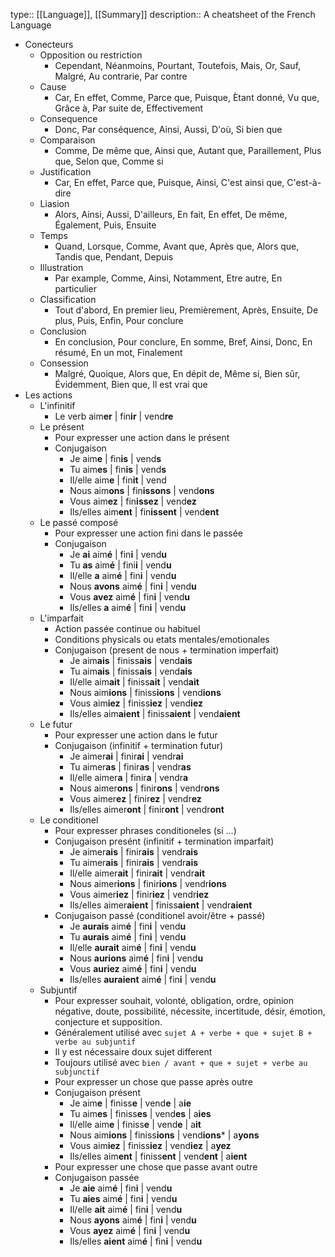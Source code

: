 type:: [[Language]], [[Summary]]
description:: A cheatsheet of the French Language

- Conecteurs
	- Opposition ou restriction
		- Cependant, Néanmoins, Pourtant, Toutefois, Mais, Or, Sauf, Malgré, Au contrarie, Par contre
	- Cause
		- Car, En effet, Comme, Parce que, Puisque, Ètant donné, Vu que, Grâce à, Par suite de, Effectivement
	- Consequence
		- Donc, Par conséquence, Ainsi, Aussi, D'où, Si bien que
	- Comparaison
		- Comme, De même que, Ainsi que, Autant que, Paraillement, Plus que, Selon que, Comme si
	- Justification
		- Car, En effet, Parce que, Puisque, Ainsi, C'est ainsi que, C'est-à-dire
	- Liasion
		- Alors, Ainsi, Aussi, D'ailleurs, En fait, En effet, De même, Également, Puis, Ensuite
	- Temps
		- Quand, Lorsque, Comme, Avant que, Après que, Alors que, Tandis que, Pendant, Depuis
	- Illustration
		- Par example, Comme, Ainsi, Notamment, Etre autre, En particulier
	- Classification
		- Tout d'abord, En premier lieu, Premièrement, Après, Ensuite, De plus, Puis, Enfin, Pour conclure
	- Conclusion
		- En conclusion, Pour conclure, En somme, Bref, Ainsi, Donc, En résumé, En un mot, Finalement
	- Consession
		- Malgré, Quoique, Alors que, En dépit de, Même si, Bien sûr, Évidemment, Bien que, Il est vrai que
- Les actions
	- L'infinitif
		- Le verb aim**er** | fin**ir** | vend**re**
	- Le présent
		- Pour expresser une action dans le présent
		- Conjugaison
			- Je aim**e** | fin**is** | vend**s**
			- Tu aim**es** | fin**is** | vend**s**
			- Il/elle aim**e** | fin**it** | vend
			- Nous aim**ons** | fin**issons** | vend**ons**
			- Vous aim**ez** | fin**issez** | vend**ez**
			- Ils/elles aim**ent** | fin**issent** | vend**ent**
	- Le passé composé
		- Pour expresser une action fini dans le passée
		- Conjugaison
			- Je **ai** aim**é** | fin**i** | vend**u**
			- Tu **as** aim**é** | fini**i** | vend**u**
			- Il/elle **a** aim**é** | fin**i** | vend**u**
			- Nous **avons** aim**é** | fin**i** | vend**u**
			- Vous **avez** aim**é** | fin**i** | vend**u**
			- Ils/elles **a** aim**é** | fin**i** | vend**u**
	- L'imparfait
		- Action passée continue ou habituel
		- Conditions physicals ou etats mentales/emotionales
		- Conjugaison (present de nous + termination imperfait)
			- Je aim**ais** | finiss**ais** | vend**ais**
			- Tu aim**ais** | finiss**ais** | vend**ais**
			- Il/elle aim**ait** | finiss**ait** | vend**ait**
			- Nous aim**ions** | finiss**ions** | vend**ions**
			- Vous aim**iez** | finiss**iez** | vend**iez**
			- Ils/elles aim**aient** | finiss**aient** | vend**aient**
	- Le futur
		- Pour expresser une action dans le futur
		- Conjugaison (infinitif + termination futur)
			- Je aimer**ai** | finir**ai** | vendr**ai**
			- Tu aimer**as** | finir**as** | vendr**as**
			- Il/elle aimer**a** | finir**a** | vendr**a**
			- Nous aimer**ons** | finir**ons** | vendr**ons**
			- Vous aimer**ez** | finir**ez** | vendr**ez**
			- Ils/elles aimer**ont** | finir**ont** | vendr**ont**
	- Le conditionel
		- Pour expresser phrases conditioneles (si ...)
		- Conjugaison presént (infinitif + termination imparfait)
			- Je aimer**ais** | finir**ais** | vendr**ais**
			- Tu aimer**ais** | finir**ais** | vendr**ais**
			- Il/elle aimer**ait** | finir**ait** | vendr**ait**
			- Nous aimer**ions** | finir**ions** | vendr**ions**
			- Vous aimer**iez** | finir**iez** | vendr**iez**
			- Ils/elles aimer**aient** | finiss**aient** | vendr**aient**
		- Conjugaison passé (conditionel avoir/être + passé)
			- Je **aurais** aim**é** | fin**i** | vend**u**
			- Tu **aurais** aim**é** | fin**i** | vend**u**
			- Il/elle **aurait** aim**é** | fin**i** | vend**u**
			- Nous **aurions** aim**é** | fin**i** | vend**u**
			- Vous **auriez** aim**é** | fin**i** | vend**u**
			- Ils/elles **auraient** aim**é** | fin**i** | vend**u**
	- Subjuntif
		- Pour expresser souhait, volonté, obligation, ordre, opinion négative, doute, possibilité, nécessite, incertitude, désir, émotion, conjecture et supposition.
		- Généralement utilisé avec `sujet A + verbe + que + sujet B + verbe au subjuntif`
		- Il y est nécessaire doux sujet different
		- Toujours utilisé avec `bien / avant + que + sujet + verbe au subjunctif`
		- Pour expresser un chose que passe après outre
		- Conjugaison présent
			- Je aim**e** | finiss**e** | vend**e** | a**ie**
			- Tu aim**es** | finiss**es** | vend**es** | a**ies**
			- Il/elle aim**e** | finiss**e** | vend**e** | a**it**
			- Nous aim**ions** | finiss**ions** | vend**ions*** | a**yons**
			- Vous aim**iez** | finiss**iez** | vend**iez** | a**yez**
			- Ils/elles aim**ent** | finiss**ent** | vend**ent** | a**ient**
		- Pour expresser une chose que passe avant outre
		- Conjugaison passée
			- Je **aie** aim**é** | fin**i** | vend**u**
			- Tu **aies** aim**é** | fin**i** | vend**u**
			- Il/elle **ait** aim**é** | fin**i** | vend**u**
			- Nous **ayons** aim**é** | fin**i** | vend**u**
			- Vous **ayez** aim**é** | fin**i** | vend**u**
			- Ils/elles **aient** aim**é** | fin**i** | vend**u**